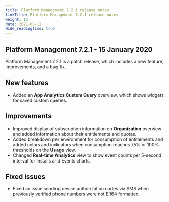 ```yaml
---
title: Platform Management 7.2.1 release notes
linkTitle: Platform Management 7.2.1 release notes
weight: 13
date: 2021-08-12
Hide_readingtime: true
---
```


## Platform Management 7.2.1 - 15 January 2020

Platform Management 7.2.1 is a patch release, which includes a new feature, improvements, and a bug fix.

## New features

* Added an **App Analytics Custom Query** overview, which shows widgets for saved custom queries.

## Improvements

* Improved display of subscription information on **Organization** overview and added information about their entitlements and quotas.
* Added breakdown per environment for consumption of entitlements and added colors and indicators when consumption reaches 75% or 100% thresholds on the **Usage** view.
* Changed **Real-time Analytics** view to show event counts per 5-second interval for Installs and Events charts.

## Fixed issues

* Fixed an issue sending device authorization codes via SMS when previously verified phone numbers were not E.164 formatted.
